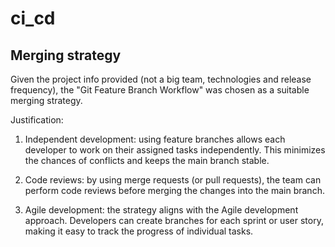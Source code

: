 # ci_cd

## Merging strategy
Given the project info provided (not a big team, technologies and release frequency), the "Git Feature Branch Workflow" was chosen as a suitable merging strategy. 

Justification:
1) Independent development: using feature branches allows each developer to work on their assigned tasks independently. This minimizes the chances of conflicts and keeps the main branch stable.

2) Code reviews: by using merge requests (or pull requests), the team can perform code reviews before merging the changes into the main branch. 

3) Agile development: the strategy aligns with the Agile development approach. Developers can create branches for each sprint or user story, making it easy to track the progress of individual tasks.
